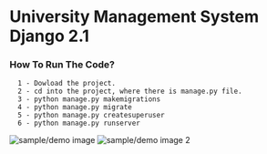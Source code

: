 # University Management System Django 2.1
### How To Run The Code?
```
  1 - Dowload the project.
  2 - cd into the project, where there is manage.py file.
  3 - python manage.py makemigrations
  4 - python manage.py migrate
  5 - python manage.py createsuperuser
  6 - python manage.py runserver
```

![sample/demo image](https://github.com/mujeebishaque/university-management-system/blob/master/Screenshot%20(279).png)
![sample/demo image 2](https://github.com/mujeebishaque/university-management-system/blob/master/address.png)
